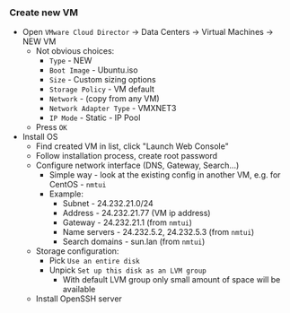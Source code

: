 ### Create new VM
* Open `VMware Cloud Director` -> Data Centers -> Virtual Machines -> NEW VM
    * Not obvious choices:
        * `Type` - NEW
        * `Boot Image` - Ubuntu.iso
        * `Size` - Custom sizing options
        * `Storage Policy` - VM default
        * `Network` - (copy from any VM)
        * `Network Adapter Type` - VMXNET3
        * `IP Mode` - Static - IP Pool
    * Press `OK`
* Install OS
    * Find created VM in list, click "Launch Web Console"
    * Follow installation process, create root password
    * Configure network interface (DNS, Gateway, Search...)
        * Simple way - look at the existing config in another VM, e.g. for CentOS - `nmtui`
        * Example:
            * Subnet - 24.232.21.0/24
            * Address - 24.232.21.77 (VM ip address)
            * Gateway - 24.232.21.1 (from `nmtui`)
            * Name servers - 24.232.5.2, 24.232.5.3 (from `nmtui`)
            * Search domains - sun.lan (from `nmtui`)
    * Storage configuration:
        * Pick `Use an entire disk`
        * Unpick `Set up this disk as an LVM group`
            * With default LVM group only small amount of space will be available 
    * Install OpenSSH server